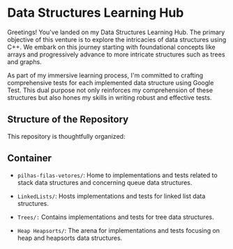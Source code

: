 # Data Structures Learning Hub
Greetings! You've landed on my Data Structures Learning Hub. The primary objective of this venture is to explore the intricacies of data structures using C++. We embark on this journey starting with foundational concepts like arrays and progressively advance to more intricate structures such as trees and graphs.

As part of my immersive learning process, I'm committed to crafting comprehensive tests for each implemented data structure using Google Test. This dual purpose not only reinforces my comprehension of these structures but also hones my skills in writing robust and effective tests.

## Structure of the Repository

This repository is thoughtfully organized:

## Container
- `pilhas-filas-vetores/`: Home to implementations and tests related to stack data structures and concerning queue data structures.

- `LinkedLists/`: Hosts implementations and tests for linked list data structures.

- `Trees/:` Contains implementations and tests for tree data structures.
- `Heap Heapsorts/`: The arena for implementations and tests focusing on heap and heapsorts data structures.